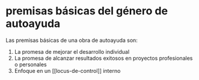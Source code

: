 # premisas básicas del género de autoayuda
Las premisas básicas de una obra de autoayuda son: 

1. La promesa de mejorar el desarrollo individual
2. La promesa de alcanzar resultados exitosos en proyectos profesionales o personales
3. Enfoque en un [[locus-de-control]] interno
